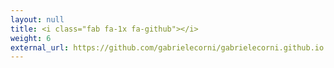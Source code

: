 ```yaml
---
layout: null
title: <i class="fab fa-1x fa-github"></i>
weight: 6
external_url: https://github.com/gabrielecorni/gabrielecorni.github.io
---
```

